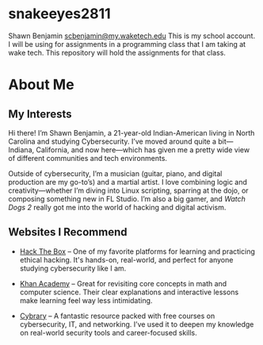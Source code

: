 # snakeeyes2811
Shawn Benjamin 
scbenjamin@my.waketech.edu
This is my school account. I will be using for assignments in a programming class that I am taking at wake tech.
This repository will hold the assignments for that class. 
# About Me

## My Interests

Hi there! I’m Shawn Benjamin, a 21-year-old Indian-American living in North Carolina and studying Cybersecurity. I’ve moved around quite a bit—Indiana, California, and now here—which has given me a pretty wide view of different communities and tech environments.

Outside of cybersecurity, I’m a musician (guitar, piano, and digital production are my go-to’s) and a martial artist. I love combining logic and creativity—whether I’m diving into Linux scripting, sparring at the dojo, or composing something new in FL Studio. I’m also a big gamer, and *Watch Dogs 2* really got me into the world of hacking and digital activism.

## Websites I Recommend

- [Hack The Box](https://www.hackthebox.com) – One of my favorite platforms for learning and practicing ethical hacking. It's hands-on, real-world, and perfect for anyone studying cybersecurity like I am.

- [Khan Academy](https://www.khanacademy.org) – Great for revisiting core concepts in math and computer science. Their clear explanations and interactive lessons make learning feel way less intimidating.

- [Cybrary](https://www.cybrary.it) – A fantastic resource packed with free courses on cybersecurity, IT, and networking. I’ve used it to deepen my knowledge on real-world security tools and career-focused skills.

